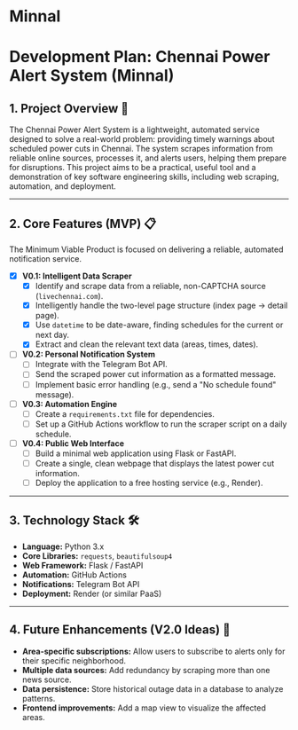 # Minnal

# Development Plan: Chennai Power Alert System (Minnal)

## 1. Project Overview 🎯

The Chennai Power Alert System is a lightweight, automated service designed to solve a real-world problem: providing timely warnings about scheduled power cuts in Chennai. The system scrapes information from reliable online sources, processes it, and alerts users, helping them prepare for disruptions. This project aims to be a practical, useful tool and a demonstration of key software engineering skills, including web scraping, automation, and deployment.

---

## 2. Core Features (MVP) 📋

The Minimum Viable Product is focused on delivering a reliable, automated notification service.

-   [x] **V0.1: Intelligent Data Scraper**
    -   [x] Identify and scrape data from a reliable, non-CAPTCHA source (`livechennai.com`).
    -   [x] Intelligently handle the two-level page structure (index page -> detail page).
    -   [x] Use `datetime` to be date-aware, finding schedules for the current or next day.
    -   [x] Extract and clean the relevant text data (areas, times, dates).

-   [ ] **V0.2: Personal Notification System**
    -   [ ] Integrate with the Telegram Bot API.
    -   [ ] Send the scraped power cut information as a formatted message.
    -   [ ] Implement basic error handling (e.g., send a "No schedule found" message).

-   [ ] **V0.3: Automation Engine**
    -   [ ] Create a `requirements.txt` file for dependencies.
    -   [ ] Set up a GitHub Actions workflow to run the scraper script on a daily schedule.

-   [ ] **V0.4: Public Web Interface**
    -   [ ] Build a minimal web application using Flask or FastAPI.
    -   [ ] Create a single, clean webpage that displays the latest power cut information.
    -   [ ] Deploy the application to a free hosting service (e.g., Render).

---

## 3. Technology Stack 🛠️

* **Language:** Python 3.x
* **Core Libraries:** `requests`, `beautifulsoup4`
* **Web Framework:** Flask / FastAPI
* **Automation:** GitHub Actions
* **Notifications:** Telegram Bot API
* **Deployment:** Render (or similar PaaS)

---

## 4. Future Enhancements (V2.0 Ideas) 🚀

* **Area-specific subscriptions:** Allow users to subscribe to alerts only for their specific neighborhood.
* **Multiple data sources:** Add redundancy by scraping more than one news source.
* **Data persistence:** Store historical outage data in a database to analyze patterns.
* **Frontend improvements:** Add a map view to visualize the affected areas.